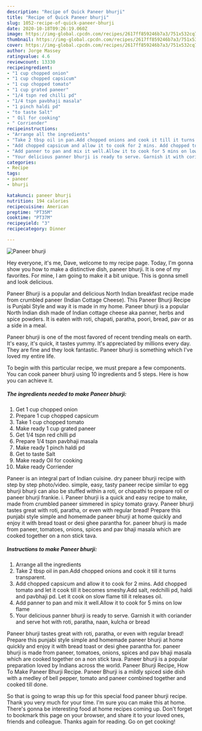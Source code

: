 ```yaml
---
description: "Recipe of Quick Paneer bhurji"
title: "Recipe of Quick Paneer bhurji"
slug: 1052-recipe-of-quick-paneer-bhurji
date: 2020-10-18T09:26:19.060Z
image: https://img-global.cpcdn.com/recipes/2617ff859246b7a3/751x532cq70/paneer-bhurji-recipe-main-photo.jpg
thumbnail: https://img-global.cpcdn.com/recipes/2617ff859246b7a3/751x532cq70/paneer-bhurji-recipe-main-photo.jpg
cover: https://img-global.cpcdn.com/recipes/2617ff859246b7a3/751x532cq70/paneer-bhurji-recipe-main-photo.jpg
author: Jorge Massey
ratingvalue: 4.6
reviewcount: 13330
recipeingredient:
- "1 cup chopped onion"
- "1 cup chopped capsicum"
- "1 cup chopped tomato"
- "1 cup grated paneer"
- "1/4 tspn red chilli pd"
- "1/4 tspn pavbhaji masala"
- "1 pinch haldi pd"
- "to taste Salt"
- " Oil for cooking"
- " Corriender"
recipeinstructions:
- "Arrange all the ingredients"
- "Take 2 tbsp oil in pan.Add chopped onions and cook it till it turns transparent."
- "Add chopped capsicum and allow it to cook for 2 mins. Add chopped tomato and let it cook till it becomes smeshy.Add salt, redchilli pd, haldi and pavbhaji pd. Let it cook on slow flame till it releases oil."
- "Add panner to pan and mix it well.Allow it to cook for 5 mins on low flame"
- "Your delicious panner bhurji is ready to serve. Garnish it with coriander and serve hot with roti, paratha, naan, kulcha or bread"
categories:
- Recipe
tags:
- paneer
- bhurji

katakunci: paneer bhurji 
nutrition: 194 calories
recipecuisine: American
preptime: "PT35M"
cooktime: "PT37M"
recipeyield: "3"
recipecategory: Dinner

---
```



![Paneer bhurji](https://img-global.cpcdn.com/recipes/2617ff859246b7a3/751x532cq70/paneer-bhurji-recipe-main-photo.jpg)

Hey everyone, it's me, Dave, welcome to my recipe page. Today, I'm gonna show you how to make a distinctive dish, paneer bhurji. It is one of my favorites. For mine, I am going to make it a bit unique. This is gonna smell and look delicious.

Paneer Bhurji is a popular and delicious North Indian breakfast recipe made from crumbled paneer (Indian Cottage Cheese). This Paneer Bhurji Recipe is Punjabi Style and way it is made in my home. Paneer bhurji is a popular North Indian dish made of Indian cottage cheese aka panner, herbs and spice powders. It is eaten with roti, chapati, paratha, poori, bread, pav or as a side in a meal.

Paneer bhurji is one of the most favored of recent trending meals on earth. It's easy, it's quick, it tastes yummy. It's appreciated by millions every day. They are fine and they look fantastic. Paneer bhurji is something which I've loved my entire life.


To begin with this particular recipe, we must prepare a few components. You can cook paneer bhurji using 10 ingredients and 5 steps. Here is how you can achieve it.

<!--inarticleads1-->

##### The ingredients needed to make Paneer bhurji:

1. Get 1 cup chopped onion
1. Prepare 1 cup chopped capsicum
1. Take 1 cup chopped tomato
1. Make ready 1 cup grated paneer
1. Get 1/4 tspn red chilli pd
1. Prepare 1/4 tspn pavbhaji masala
1. Make ready 1 pinch haldi pd
1. Get to taste Salt
1. Make ready  Oil for cooking
1. Make ready  Corriender


Paneer is an integral part of Indian cuisine. dry paneer bhurji recipe with step by step photo/video. simple, easy, tasty paneer recipe similar to egg bhurji bhurji can also be stuffed within a roti, or chapathi to prepare roll or paneer bhurji frankie. i. Paneer bhurji is a quick and easy recipe to make, made from crumbled paneer simmered in spicy tomato gravy. Paneer bhurji tastes great with roti, paratha, or even with regular bread! Prepare this punjabi style simple and homemade paneer bhurji at home quickly and enjoy it with bread toast or desi ghee parantha for. paneer bhurji is made from paneer, tomatoes, onions, spices and pav bhaji masala which are cooked together on a non stick tava. 

<!--inarticleads2-->

##### Instructions to make Paneer bhurji:

1. Arrange all the ingredients
1. Take 2 tbsp oil in pan.Add chopped onions and cook it till it turns transparent.
1. Add chopped capsicum and allow it to cook for 2 mins. Add chopped tomato and let it cook till it becomes smeshy.Add salt, redchilli pd, haldi and pavbhaji pd. Let it cook on slow flame till it releases oil.
1. Add panner to pan and mix it well.Allow it to cook for 5 mins on low flame
1. Your delicious panner bhurji is ready to serve. Garnish it with coriander and serve hot with roti, paratha, naan, kulcha or bread


Paneer bhurji tastes great with roti, paratha, or even with regular bread! Prepare this punjabi style simple and homemade paneer bhurji at home quickly and enjoy it with bread toast or desi ghee parantha for. paneer bhurji is made from paneer, tomatoes, onions, spices and pav bhaji masala which are cooked together on a non stick tava. Paneer bhurji is a popular preparation loved by Indians across the world. Paneer Bhurji Recipe, How To Make Paneer Bhurji Recipe. Paneer Bhurji is a mildly spiced side dish with a medley of bell pepper, tomato and paneer combined together and cooked till done. 

So that is going to wrap this up for this special food paneer bhurji recipe. Thank you very much for your time. I'm sure you can make this at home. There's gonna be interesting food at home recipes coming up. Don't forget to bookmark this page on your browser, and share it to your loved ones, friends and colleague. Thanks again for reading. Go on get cooking!
